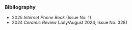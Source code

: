 ### Bibliography

- <span class="resume-year">2025</span> _Internet Phone Book_ (Issue No. 1)
- <span class="resume-year">2024</span> _Ceramic Review_ (July/August 2024, Issue No. 328)
